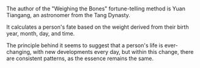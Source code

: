 #
The author of the "Weighing the Bones" fortune-telling method is Yuan Tiangang, an astronomer from the Tang Dynasty. 

It calculates a person's fate based on the weight derived from their birth year, month, day, and time. 

The principle behind it seems to suggest that a person's life is ever-changing, with new developments every day, but within this change, there are consistent patterns, as the essence remains the same.